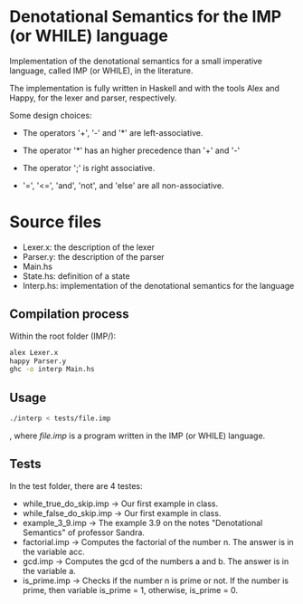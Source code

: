 # Denotational Semantics for the IMP (or WHILE) language

Implementation of the denotational semantics for a small imperative language, called IMP (or WHILE), in the literature.

The implementation is fully written in Haskell and with the tools Alex and Happy, for the lexer and parser, respectively.

Some design choices:
- The operators '+', '-' and '*' are left-associative.
- The operator '*' has an higher precedence than '+' and '-'  

- The operator ';' is right associative.

- '=', '<=', 'and', 'not', and 'else' are all non-associative.

# Source files
- Lexer.x: the description of the lexer
- Parser.y: the description of the parser
- Main.hs
- State.hs: definition of a state
- Interp.hs: implementation of the denotational semantics for the language

## Compilation process
Within the root folder (IMP/):
```bash
alex Lexer.x
happy Parser.y
ghc -o interp Main.hs
```

## Usage
```bash
./interp < tests/file.imp
```
, where *file.imp* is a program written in the IMP (or WHILE) language. 

## Tests
In the test folder, there are 4 testes:
- while_true_do_skip.imp -> Our first example in class.
- while_false_do_skip.imp -> Our first example in class.
- example_3_9.imp -> The example 3.9 on the notes "Denotational Semantics" of professor Sandra.
- factorial.imp -> Computes the factorial of the number n. The answer is in the variable acc.
- gcd.imp -> Computes the gcd of the numbers a and b. The answer is in the variable a.
- is_prime.imp -> Checks if the number n is prime or not. If the number is prime, then variable is_prime = 1, otherwise, is_prime = 0.
